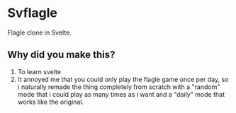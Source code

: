 # Svflagle
Flagle clone in Svelte.

## Why did you make this?

1. To learn svelte
2. It annoyed me that you could only play the flagle game once per day, so i naturally remade the thing completely from scratch with a "random" mode that i could play as many times as i want and a "daily" mode that works like the original.
